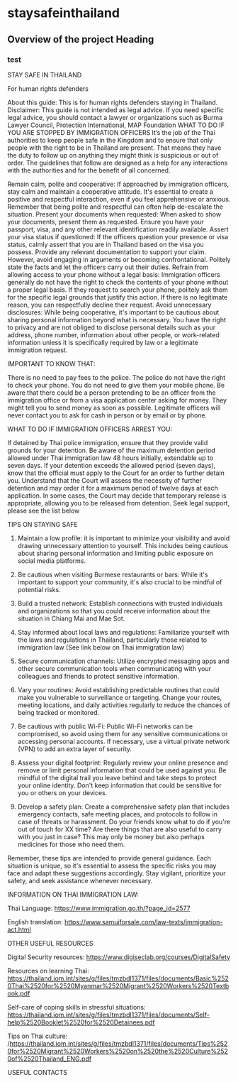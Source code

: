 
# staysafeinthailand
## Overview of the project Heading
### test


STAY SAFE IN THAILAND

For human rights defenders 

About this guide: This is for human rights defenders staying in Thailand.  
Disclaimer:  This guide is not intended as legal advice. If you need specific legal advice, you should contact a lawyer or organizations such as Burma Lawyer Council,  Protection International, MAP Foundation
WHAT TO DO IF YOU ARE STOPPED BY IMMIGRATION OFFICERS 
It’s the job of the Thai authorities to keep people safe in the Kingdom and to ensure that only people with the right to be in Thailand are present. That means they have the duty to follow up on anything they might think is suspicious or out of order. The guidelines that follow are designed as a help for any interactions with the authorities and for the benefit of all concerned.

Remain calm, polite and cooperative: If approached by immigration officers, stay calm and maintain a cooperative attitude. It's essential to create a positive and respectful interaction, even if you feel apprehensive or anxious. Remember that being polite and respectful can often help de-escalate the situation. 
Present your documents when requested: When asked to show your documents, present them as requested. Ensure you have your passport, visa, and any other relevant identification readily available. 
Assert your visa status if questioned: If the officers question your presence or visa status, calmly assert that you are in Thailand based on the visa you possess. Provide any relevant documentation to support your claim. However, avoid engaging in arguments or becoming confrontational. Politely state the facts and let the officers carry out their duties. 
Refrain from allowing access to your phone without a legal basis: Immigration officers generally do not have the right to check the contents of your phone without a proper legal basis. If they request to search your phone, politely ask them for the specific legal grounds that justify this action. If there is no legitimate reason, you can respectfully decline their request.
Avoid unnecessary disclosures: While being cooperative, it's important to be cautious about sharing personal information beyond what is necessary. You have the right to privacy and are not obliged to disclose personal details such as your address, phone number, information about other people, or work-related information unless it is specifically required by law or a legitimate immigration request.

IMPORTANT TO KNOW THAT: 

There is no need to pay fees to the police. 
The police do not have the right to check your phone. You do not need to give them your mobile phone. 
Be aware that there could be a person pretending to be an officer from the immigration office or from a visa application center asking for money. They might tell you to send money as soon as possible. Legitimate officers will never contact you to ask for cash in person or by email or by phone.


WHAT TO DO IF IMMIGRATION OFFICERS ARREST YOU: 

If detained by Thai police immigration, ensure that they provide valid grounds for your detention.
Be aware of the maximum detention period allowed under Thai immigration law 48 hours initially, extendable up to seven days. 
If your detention exceeds the allowed period (seven days), know that the official must apply to the Court for an order to further detain you.
Understand that the Court will assess the necessity of further detention and may order it for a maximum period of twelve days at each application.
In some cases, the Court may decide that temporary release is appropriate, allowing you to be released from detention. 
Seek legal support, please see the list below


TIPS ON STAYING SAFE

1. Maintain a low profile: it is important to minimize your visibility and avoid drawing unnecessary attention to yourself. This includes being cautious about sharing personal information and limiting public exposure on social media platforms.

2. Be cautious when visiting Burmese restaurants or bars: While it's important to support your community, it's also crucial to be mindful of potential risks.

3. Build a trusted network: Establish connections with trusted individuals and organizations so that you could receive information about the situation in Chiang Mai and Mae Sot. 

3. Stay informed about local laws and regulations: Familiarize yourself with the laws and regulations in Thailand, particularly those related to immigration law (See link below on Thai immigration law)

4. Secure communication channels: Utilize encrypted messaging apps and other secure communication tools when communicating with your colleagues and friends to protect sensitive information. 

5. Vary your routines: Avoid establishing predictable routines that could make you vulnerable to surveillance or targeting. Change your routes, meeting locations, and daily activities regularly to reduce the chances of being tracked or monitored.

6. Be cautious with public Wi-Fi: Public Wi-Fi networks can be compromised, so avoid using them for any sensitive communications or accessing personal accounts. If necessary, use a virtual private network (VPN) to add an extra layer of security.

7. Assess your digital footprint: Regularly review your online presence and remove or limit personal information that could be used against you. Be mindful of the digital trail you leave behind and take steps to protect your online identity. Don't keep information that could be sensitive for you or others on your devices. 


8. Develop a safety plan: Create a comprehensive safety plan that includes emergency contacts, safe meeting places, and protocols to follow in case of threats or harassment. Do your friends know what to do if you're out of touch for XX time? Are there things that are also useful to carry with you just in case? This may only be money but also perhaps medicines for those who need them.


Remember, these tips are intended to provide general guidance. Each situation is unique, so it's essential to assess the specific risks you may face and adapt these suggestions accordingly. Stay vigilant, prioritize your safety, and seek assistance whenever necessary.


INFORMATION ON THAI IMMIGRATION LAW: 

Thai Language: https://www.immigration.go.th/?page_id=2577

English translation: https://www.samuiforsale.com/law-texts/immigration-act.html


OTHER USEFUL RESOURCES 

Digital Security resources: https://www.digiseclab.org/courses/DigitalSafety

Resources on learning Thai: https://thailand.iom.int/sites/g/files/tmzbdl1371/files/documents/Basic%2520Thai%2520for%2520Myanmar%2520Migrant%2520Workers%2520Textbook.pdf

Self-care of coping skills in stressful situations: https://thailand.iom.int/sites/g/files/tmzbdl1371/files/documents/Self-help%2520Booklet%2520for%2520Detainees.pdf

Tips on Thai culture: /https://thailand.iom.int/sites/g/files/tmzbdl1371/files/documents/Tips%2520for%2520Migrant%2520Workers%2520on%2520the%2520Culture%2520of%2520Thailand_ENG.pdf




USEFUL CONTACTS

